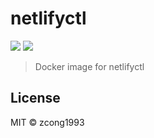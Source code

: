 # netlifyctl

[![](https://images.microbadger.com/badges/version/poppen/netlifyctl.svg)](https://microbadger.com/images/poppen/netlifyctl "Get your own version badge on microbadger.com")
[![](https://images.microbadger.com/badges/image/poppen/netlifyctl.svg)](https://microbadger.com/images/poppen/netlifyctl "Get your own image badge on microbadger.com")
> Docker image for netlifyctl

## License

MIT &copy; zcong1993

